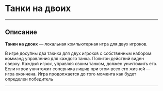 # **Танки на двоих**

___
## **Описание**
**Танки на двоих** — локальная компьютерная игра для двух игроков.

В игре досупны два такнка для двух игроков с собственным набором комманд управления для каждого танка. Полигон действий виден сверху. Каждый игрок, управляя своим танком, должен уничтожить его. Если игрок уничтожит соперника лишив при этом всех его жизней — игра окончена. Игра продолжается до того момента как будет определен победитель
____





